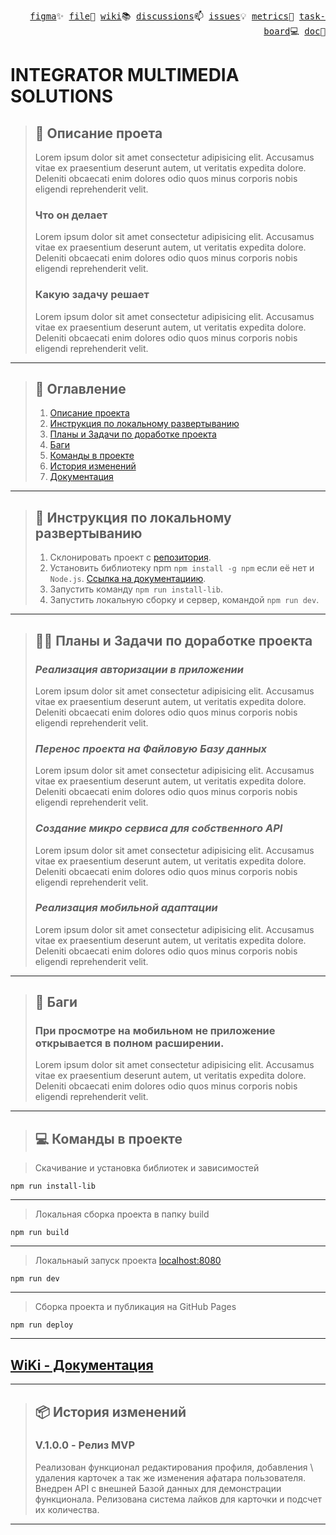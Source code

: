 <p align="right">
  <samp>
    <a href="https://www.figma.com/design/ZJsMPspRHxOqR2OkoRcmyu/%D0%BC%D1%83%D0%BB%D1%8C%D1%82%D0%B8%D0%BC%D0%B5%D0%B4%D0%B8%D0%B0?node-id=16-802&t=Gg3pXcFxL82EeLOF-0">figma</a>✨
    <a href="#!">file</a>📜
    <a href="https://github.com/SinitsaBogdan/project-integrator-multimedia-solutions/wiki">wiki</a>📚
    <a href="https://github.com/SinitsaBogdan/project-integrator-multimedia-solutions/discussions">discussions</a>📫
    <a href="https://github.com/SinitsaBogdan/project-integrator-multimedia-solutions/issues">issues</a>💡
    <a href="#!">metrics</a>🚀
    <a href="https://github.com/users/SinitsaBogdan/projects/34">task-board</a>💻
    <a href="#!">doc</a>🌱
  </samp>
</p>

# INTEGRATOR MULTIMEDIA SOLUTIONS

> ## 📜 Описание проета
>
> Lorem ipsum dolor sit amet consectetur adipisicing elit.
> Accusamus vitae ex praesentium deserunt autem, ut veritatis expedita dolore.
> Deleniti obcaecati enim dolores odio quos minus corporis nobis eligendi reprehenderit velit.
>
> ### Что он делает
>
> Lorem ipsum dolor sit amet consectetur adipisicing elit.
> Accusamus vitae ex praesentium deserunt autem, ut veritatis expedita dolore.
> Deleniti obcaecati enim dolores odio quos minus corporis nobis eligendi reprehenderit velit.
>
> ### Какую задачу решает
>
> Lorem ipsum dolor sit amet consectetur adipisicing elit.
> Accusamus vitae ex praesentium deserunt autem, ut veritatis expedita dolore.
> Deleniti obcaecati enim dolores odio quos minus corporis nobis eligendi reprehenderit velit.

---

> ## 📣 Оглавление
>
> 1. [Описание проекта](#-описание-проета)
> 2. [Инструкция по локальному развертыванию](#-инструкция-по-локальному-развертыванию)
> 3. [Планы и Задачи по доработке проекта](#️-планы-и-задачи-по-доработке-проекта)
> 4. [Баги](#-баги)
> 5. [Команды в проекте](#-команды-в-проекте)
> 6. [История изменений](#-история-изменений)
> 7. [Документация](#wiki---документация)

---

> ## 🚀 Инструкция по локальному развертыванию
>
> 1. Склонировать проект с [репозитория](https://github.com/SinitsaBogdan/yandex-frontend-mesto-project-ff).
> 2. Установить библиотеку npm `npm install -g npm` если её нет и `Node.js`. [Ссылка на документациию](https://docs.npmjs.com/downloading-and-installing-node-js-and-npm).
> 3. Запустить команду `npm run install-lib`.
> 4. Запустить локальную сборку и сервер, командой `npm run dev`.

---

> ## 🤹‍♂️ Планы и Задачи по доработке проекта
>
> ### _Реализация авторизации в приложении_
>
> Lorem ipsum dolor sit amet consectetur adipisicing elit.
> Accusamus vitae ex praesentium deserunt autem, ut veritatis expedita dolore.
> Deleniti obcaecati enim dolores odio quos minus corporis nobis eligendi reprehenderit velit.
>
> ### _Перенос проекта на Файловую Базу данных_
>
> Lorem ipsum dolor sit amet consectetur adipisicing elit.
> Accusamus vitae ex praesentium deserunt autem, ut veritatis expedita dolore.
> Deleniti obcaecati enim dolores odio quos minus corporis nobis eligendi reprehenderit velit.
>
> ### _Создание микро сервиса для собственного API_
>
> Lorem ipsum dolor sit amet consectetur adipisicing elit.
> Accusamus vitae ex praesentium deserunt autem, ut veritatis expedita dolore.
> Deleniti obcaecati enim dolores odio quos minus corporis nobis eligendi reprehenderit velit.
>
> ### _Реализация мобильной адаптации_
>
> Lorem ipsum dolor sit amet consectetur adipisicing elit.
> Accusamus vitae ex praesentium deserunt autem, ut veritatis expedita dolore.
> Deleniti obcaecati enim dolores odio quos minus corporis nobis eligendi reprehenderit velit.

---

> ## 🐛 Баги
>
> ### При просмотре на мобильном не приложение открывается в полном расширении.
>
> Lorem ipsum dolor sit amet consectetur adipisicing elit.
> Accusamus vitae ex praesentium deserunt autem, ut veritatis expedita dolore.
> Deleniti obcaecati enim dolores odio quos minus corporis nobis eligendi reprehenderit velit.

---

> ## 💻 Команды в проекте

> Скачивание и установка библиотек и зависимостей

```
npm run install-lib
```

---

> Локальная сборка проекта в папку build

```
npm run build
```

---

> Локальнаый запуск проекта [localhost:8080](http://localhost:8080/pages/home.html)

```
npm run dev
```

---

> Сборка проекта и публикация на GitHub Pages

```
npm run deploy
```

---

## **[WiKi - Документация](https://github.com/SinitsaBogdan/project-integrator-multimedia-solutions/wiki)**

---

> ## 📦 История изменений
>
> ### V.1.0.0 - Релиз MVP
>
> Реализован функционал редактирования профиля, добавления \ удаления карточек а так же изменения афатара пользователя.
> Внедрен API с внешней Базой данных для демонстрации функционала.
> Релизована система лайков для карточки и подсчет их количества.

---
